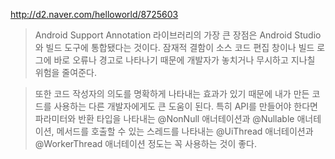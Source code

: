 http://d2.naver.com/helloworld/8725603

>Android Support Annotation 라이브러리의 가장 큰 장점은 Android Studio와 빌드 도구에 통합됐다는 것이다. 잠재적 결함이 소스 코드 편집 창이나 빌드 로그에 바로 오류나 경고로 나타나기 때문에 개발자가 놓치거나 무시하고 지나칠 위험을 줄여준다.

>또한 코드 작성자의 의도를 명확하게 나타내는 효과가 있기 때문에 내가 만든 코드를 사용하는 다른 개발자에게도 큰 도움이 된다. 특히 API를 만들어야 한다면 파라미터와 반환 타입을 나타내는 @NonNull 애너테이션과 @Nullable 애너테이션, 메서드를 호출할 수 있는 스레드를 나타내는 @UiThread 애너테이션과 @WorkerThread 애너테이션 정도는 꼭 사용하는 것이 좋다.
